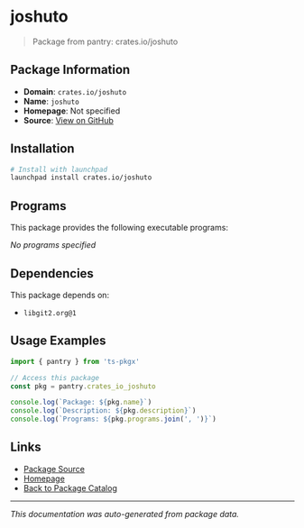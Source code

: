 # joshuto

> Package from pantry: crates.io/joshuto

## Package Information

- **Domain**: `crates.io/joshuto`
- **Name**: `joshuto`
- **Homepage**: Not specified
- **Source**: [View on GitHub](https://github.com/pkgxdev/pantry/tree/main/projects/crates.io/joshuto/package.yml)

## Installation

```bash
# Install with launchpad
launchpad install crates.io/joshuto
```

## Programs

This package provides the following executable programs:

*No programs specified*

## Dependencies

This package depends on:

- `libgit2.org@1`

## Usage Examples

```typescript
import { pantry } from 'ts-pkgx'

// Access this package
const pkg = pantry.crates_io_joshuto

console.log(`Package: ${pkg.name}`)
console.log(`Description: ${pkg.description}`)
console.log(`Programs: ${pkg.programs.join(', ')}`)
```

## Links

- [Package Source](https://github.com/pkgxdev/pantry/tree/main/projects/crates.io/joshuto/package.yml)
- [Homepage](#)
- [Back to Package Catalog](../package-catalog.md)

---

*This documentation was auto-generated from package data.*
